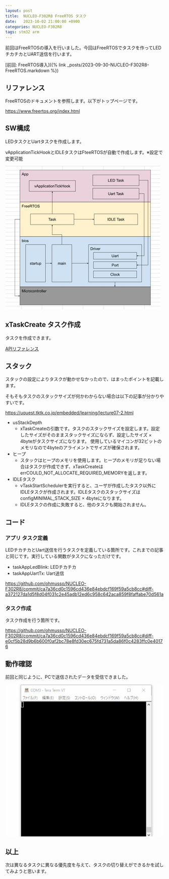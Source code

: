 ```yaml
---
layout: post
title:  NUCLEO-F302R8 FreeRTOS タスク
date:   2023-10-02 21:00:00 +0900
categories: NUCLEO-F302R8
tags: stm32 arm
---
```


前回はFreeRTOSの導入を行いました。今回はFreeRTOSでタスクを作ってLEDチカチカとUART送信を行います。

[前回: FreeRTOS導入]({% link _posts/2023-09-30-NUCLEO-F302R8-FreeRTOS.markdown %})

## リファレンス

FreeRTOSのドキュメントを参照します。以下がトップページです。

<https://www.freertos.org/index.html>

## SW構成

LEDタスクとUartタスクを作成します。

vApplicationTickHookとIDLEタスクはFteeRTOSが自動で作成します。※設定で変更可能

![SW構成](/assets/images/image-2023-10-02-freertos-task-create.png)

## xTaskCreate タスク作成

タスクを作成できます。

[APIリファレンス](https://www.freertos.org/a00125.html)

## スタック

スタックの設定によりタスクが動かせなかったので、はまったポイントを記載します。

そもそもタスクのスタックサイズが何かわからない場合は以下の記事が分かりやすいです。

<https://uquest.tktk.co.jp/embedded/learning/lecture07-2.html>

* usStackDepth
  * xTaskCreateの引数です。タスクのスタックサイズを設定します。設定したサイズがそのままスタックサイズにならず、設定したサイズ × 4byteがタスクサイズになります。
    使用しているマイコンが32ビットのメモリなので4byteのアライメントでサイズが確保されます。
* ヒープ
  * スタックはヒープのメモリを使用します。ヒープのメモリが足りない場合はタスクが作成できず、xTaskCreateはerrCOULD_NOT_ALLOCATE_REQUIRED_MEMORYを返します。
* IDLEタスク
  * vTaskStartSchedulerを実行すると、ユーザが作成したタスク以外にIDLEタスクが作成されます。IDLEタスクのスタックサイズはconfigMINIMAL_STACK_SIZE × 4byteになります。
  * IDLEタスクの作成に失敗すると、他のタスクも開始されません。

## コード

### アプリ タスク定義

LEDチカチカとUart送信を行うタスクを定義している箇所です。これまでの記事と同じです。実行している関数がタスクになっただけです。

* taskAppLedBlink: LEDチカチカ
* taskAppUartTx: Uart送信

<https://github.com/ohmusso/NUCLEO-F302R8/commit/ca7a36cd0c1596cd436e84ebdcf169f59a5cb8cc#diff-a372127da1d5f8d04f031c2e45adb12ed6c958c642aca859f8faffabe70d561a>

### タスク作成

タスク作成を行う箇所です。

<https://github.com/ohmusso/NUCLEO-F302R8/commit/ca7a36cd0c1596cd436e84ebdcf169f59a5cb8cc#diff-e0cf5b28d9b6b600f0af2bc78e8fd30ec675fd731a5da86f0c4283ffc0e40176>

## 動作確認

前回と同じように、PCで送信されたデータを受信できました。

![uartでの通信](/assets/images/image-2023-09-26-uart-test.gif)

## 以上

次は異なるタスクに異なる優先度を与えて、タスクの切り替えができるかを試してみようと思います。
